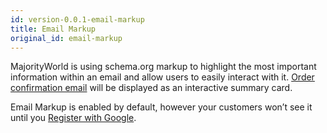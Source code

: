 ```yaml
---
id: version-0.0.1-email-markup
title: Email Markup
original_id: email-markup
---
```


MajorityWorld is using schema.org markup to highlight the most important information within an email and allow users to easily interact with it. [Order confirmation email](https://developers.google.com/gmail/markup/reference/order) will be displayed as an interactive summary card.

Email Markup is enabled by default, however your customers won’t see it until you [Register with Google](https://developers.google.com/gmail/markup/registering-with-google).